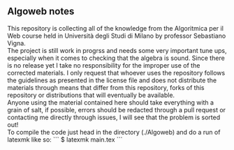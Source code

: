 <h2>Algoweb notes</h2>
This repository is collecting all of the knowledge from the Algoritmica per il Web course held in Università degli Studi di Milano by professor Sebastiano Vigna.
<br>
The project is still work in progrss and needs some very important tune ups, especially when it comes to checking that the algebra is sound. Since there is no release yet I take no responsibility for the improper use of the corrected materials. I only request that whoever uses the repository follows the guidelines as presented in the license file and does not distribute the materials through means that differ from this repository, forks of this repository or distributions that will eventually be available.
<br>
Anyone using the material contained here should take everything with a grain of salt, if possible, errors should be redacted through a pull request or contacting me directly through issues, I will see that the problem is sorted out!
<br>
To compile the code just head in the directory (./Algoweb) and do a run of latexmk like so:
```
$ latexmk main.tex
```
